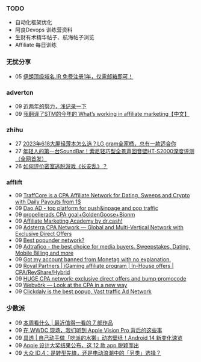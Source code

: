 ### TODO
-  自动化框架优化
-  阿良Devops 训练营资料
-  生财有术精华帖子、航海帖子浏览
-  Affiliate 每日训练

### 无忧分享
<!-- ruyo:START -->
-  05 [伊朗顶级域名.IR 免费注册1年，仅需邮箱即可！](https://51.ruyo.net/18397.html)<!-- ruyo:END -->

### advertcn
<!-- advertcn:START -->
-  09 [近两年的努力，浅记录一下](https://www.advertcn.com/forum.php?mod=viewthread&tid=110785)
-  09 [我翻译了STM的今年的 What’s working in affiliate marketing【中文】](https://www.advertcn.com/forum.php?mod=viewthread&tid=110773)<!-- advertcn:END -->

### zhihu
<!-- zhihu:START -->
-  27 [2023年618大屏轻薄本怎么选？LG gram全家桶，总有一款适合你](http://zhuanlan.zhihu.com/p/632641888?utm_campaign=rss&utm_medium=rss&utm_source=rss&utm_content=title)
-  27 [年轻人的第一台SoundBar！索尼轻巧型全景声回音壁HT-S2000深度评测（全网首发）](http://zhuanlan.zhihu.com/p/630990296?utm_campaign=rss&utm_medium=rss&utm_source=rss&utm_content=title)
-  26 [如何评价密室逃脱游戏《长安乱》？](http://www.zhihu.com/question/563950552/answer/3045961312?utm_campaign=rss&utm_medium=rss&utm_source=rss&utm_content=title)<!-- zhihu:END -->

### afflift
<!-- afflift:START -->
-  09 [TraffCore is a CPA Affiliate Network for Dating, Sweeps and Crypto with Daily Payouts from 1$](https://afflift.com/f/threads/traffcore-is-a-cpa-affiliate-network-for-dating-sweeps-and-crypto-with-daily-payouts-from-1.8700/?utm_source=rss&utm_medium=rss)
-  09 [Dao.AD - top platform for push&amp;inpage and pop traffic](https://afflift.com/f/threads/dao-ad-top-platform-for-push-inpage-and-pop-traffic.5708/?utm_source=rss&utm_medium=rss)
-  09 [propellerads CPA goal+GoldenGoose+Bionm](https://afflift.com/f/threads/propellerads-cpa-goal-goldengoose-bionm.11087/?utm_source=rss&utm_medium=rss)
-  09 [Affiliate Marketing Academy by dr.cash!](https://afflift.com/f/threads/affiliate-marketing-academy-by-dr-cash.9784/?utm_source=rss&utm_medium=rss)
-  09 [Adsterra CPA Network — Global and Multi-Vertical Network with Exclusive Direct Offers](https://afflift.com/f/threads/adsterra-cpa-network-%E2%80%94-global-and-multi-vertical-network-with-exclusive-direct-offers.10001/?utm_source=rss&utm_medium=rss)
-  09 [Best popunder network?](https://afflift.com/f/threads/best-popunder-network.10627/?utm_source=rss&utm_medium=rss)
-  09 [Adtrafico - the best choice for media buyers. Sweepstakes, Dating, Mobile Billing and more](https://afflift.com/f/threads/adtrafico-the-best-choice-for-media-buyers-sweepstakes-dating-mobile-billing-and-more.4312/?utm_source=rss&utm_medium=rss)
-  09 [Got my account banned from Monetag with no explanation.](https://afflift.com/f/threads/got-my-account-banned-from-monetag-with-no-explanation.11023/?utm_source=rss&utm_medium=rss)
-  09 [Royal Partners | iGaming affiliate program | In-House offers | CPA/RevShare/Hybrid](https://afflift.com/f/threads/royal-partners-igaming-affiliate-program-in-house-offers-cpa-revshare-hybrid.10011/?utm_source=rss&utm_medium=rss)
-  09 [HUGE CPA network: exclusive direct offers and bump promocode](https://afflift.com/f/threads/huge-cpa-network-exclusive-direct-offers-and-bump-promocode.11077/?utm_source=rss&utm_medium=rss)
-  09 [Webvõrk — Look at the CPA in a new way](https://afflift.com/f/threads/webv%C3%B5rk-%E2%80%94-look-at-the-cpa-in-a-new-way.2820/?utm_source=rss&utm_medium=rss)
-  09 [Clickdaly is the best popup, Vast traffic Ad Network](https://afflift.com/f/threads/clickdaly-is-the-best-popup-vast-traffic-ad-network.11066/?utm_source=rss&utm_medium=rss)<!-- afflift:END -->

### 少数派
<!-- sspai:START -->
-  09 [本周看什么 | 最近值得一看的 7 部作品](https://sspai.com/post/80252)
-  09 [在 WWDC 现场，我们听到 Apple Vision Pro 背后的这些事](https://sspai.com/post/80249)
-  09 [具透 | 自己动手做「吃派的水獭」动态壁纸！Android 14 新变化速览](https://sspai.com/post/80247)
-  09 [Apple 设计大奖结果公布，这 12 款 app 脱颖而出](https://sspai.com/post/80244)
-  09 [大众 ID.4：是转型先锋，还是电动浪潮中的「另类」选择？](https://sspai.com/post/80198)<!-- sspai:END -->
